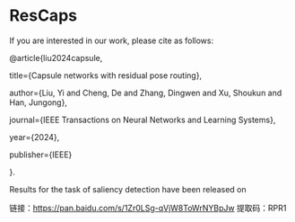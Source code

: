 # ResCaps

If you are interested in our work, please cite as follows:

@article{liu2024capsule,

  title={Capsule networks with residual pose routing},
  
  author={Liu, Yi and Cheng, De and Zhang, Dingwen and Xu, Shoukun and Han, Jungong},
  
  journal={IEEE Transactions on Neural Networks and Learning Systems},
  
  year={2024},
  
  publisher={IEEE}
  
}.

Results for the task of saliency detection have been released on 

链接：https://pan.baidu.com/s/1Zr0LSg-qVjW8ToWrNYBpJw 
提取码：RPR1
